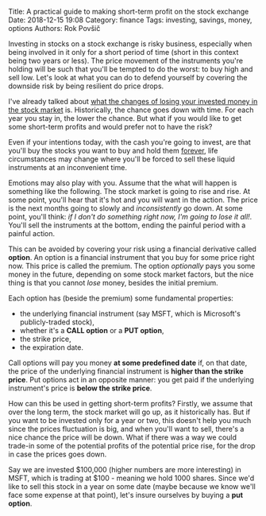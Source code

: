 Title: A practical guide to making short-term profit on the stock exchange
Date: 2018-12-15 19:08
Category: finance
Tags: investing, savings, money, options
Authors: Rok Povšič

Investing in stocks on a stock exchange is risky business, especially when being involved in it only for a short period of time (short in this context being two years or less). The price movement of the instruments you're holding will be such that you'll be tempted to do the worst: to buy high and sell low. Let's look at what you can do to defend yourself by covering the downside risk by being resilient do price drops.

<!-- PELICAN_END_SUMMARY -->

I've already talked about [what the changes of losing your invested money in the stock market](/what-is-the-chance-of-losing-money-in-the-stock-market.html) is. Historically, the chance goes down with time. For each year you stay in, the lower the chance. But what if you would like to get some short-term profits and would prefer not to have the risk?

Even if your intentions today, with the cash you're going to invest, are that you'll buy the stocks you want to buy and hold them [forever](https://www.businessinsider.com/warren-buffett-buy-and-hold-confession-2016-5), life circumstances may change where you'll be forced to sell these liquid instruments at an inconvenient time.

Emotions may also play with you. Assume that the what will happen is something like the following. The stock market is going to rise and rise. At some point, you'll hear that it's hot and you will want in the action. The price is the next months going to slowly and *inconsistently* go down. At some point, you'll think: *if I don't do something right now, I'm going to lose it all!*. You'll sell the instruments at the bottom, ending the painful period with a painful action.

This can be avoided by covering your risk using a financial derivative called **option**. An option is a financial instrument that you buy for some price right now. This price is called the premium. The option *optionally* pays you some money in the future, depending on some stock market factors, but the nice thing is that you cannot *lose* money, besides the initial premium.

Each option has (beside the premium) some fundamental properties:
- the underlying financial instrument (say MSFT, which is Microsoft's publicly-traded stock),
- whether it's a **CALL option** or a **PUT option**,
- the strike price,
- the expiration date.

Call options will pay you money **at some predefined date** if, on that date, the price of the underlying financial instrument is **higher than the strike price**. Put options act in an opposite manner: you get paid if the underlying instrument's price is **below the strike price**.

How can this be used in getting short-term profits? Firstly, we assume that over the long term, the stock market will go up, as it historically has. But if you want to be invested only for a year or two, this doesn't help you much since the prices fluctuation is big, and when you'll want to sell, there's a nice chance the price will be down. What if there was a way we could trade-in some of the potential profits of the potential price rise, for the drop in case the prices goes down.

Say we are invested $100,000 (higher numbers are more interesting) in MSFT, which is trading at $100 - meaning we hold 1000 shares. Since we'd like to sell this stock in a year on some date (maybe because we know we'll face some expense at that point), let's insure ourselves by buying a **put option**. 
